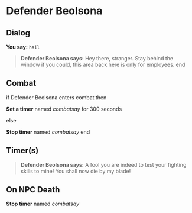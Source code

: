 # Defender Beolsona


## Dialog

**You say:** `hail`



>**Defender Beolsona says:** Hey there, stranger.  Stay behind the window if you could, this area back here is only for employees.
end



## Combat

if Defender Beolsona enters combat  then


**Set a timer** named *combatsay* for 300 seconds

else


**Stop timer** named *combatsay*
end



## Timer(s)

>**Defender Beolsona says:** A fool you are indeed to test your fighting skills to mine!  You shall now die by my blade!


## On NPC Death

**Stop timer** named *combatsay*
